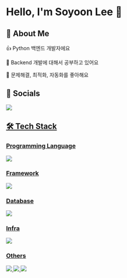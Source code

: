 # Hello, I'm Soyoon Lee 👋
## 💫 About Me
👍 Python 백엔드 개발자에요

🌱 Backend 개발에 대해서 공부하고 있어요

👯 문제해결, 최적화, 자동화를 좋아해요

## 💌 Socials
<a href="https://yoon001.tistory.com/"><img src="https://img.shields.io/badge/Tistory-FF4785?style=for-the-badge&logo=Tistory&logoColor=white">

## 🛠 Tech Stack
### Programming Language
<img src="https://img.shields.io/badge/Python-3776AB?style=for-the-badge&logo=Python&logoColor=white">

### Framework
<img src="https://img.shields.io/badge/flask-000000?style=for-the-badge&logo=flask&logoColor=white">
 
### Database
<img src="https://img.shields.io/badge/mysql-4479A1?style=for-the-badge&logo=mysql&logoColor=white">

### Infra
<img src="https://img.shields.io/badge/NGINX-009639?style=for-the-badge&logo=NGINX&logoColor=white">

### Others
<img src="https://img.shields.io/badge/github-181717?style=for-the-badge&logo=github&logoColor=white"> <img src="https://img.shields.io/badge/linux-FCC624?style=for-the-badge&logo=linux&logoColor=black"> <img src="https://img.shields.io/badge/AmazonAWS-232F3E?style=for-the-badge&logo=amazonaws&logoColor=white">



<!--
<img src="https://github-readme-stats.vercel.app/api/top-langs/?username=YOON-bit&layout=compact"><br><br>
-->

<!--
**YOON-bit/YOON-bit** is a ✨ _special_ ✨ repository because its `README.md` (this file) appears on your GitHub profile.

Here are some ideas to get you started:

- 🔭 I’m currently working on ...
- 🌱 I’m currently learning ...
- 👯 I’m looking to collaborate on ...
- 🤔 I’m looking for help with ...
- 💬 Ask me about ...
- 📫 How to reach me: ...
- 😄 Pronouns: ...
- ⚡ Fun fact: ...
-->
